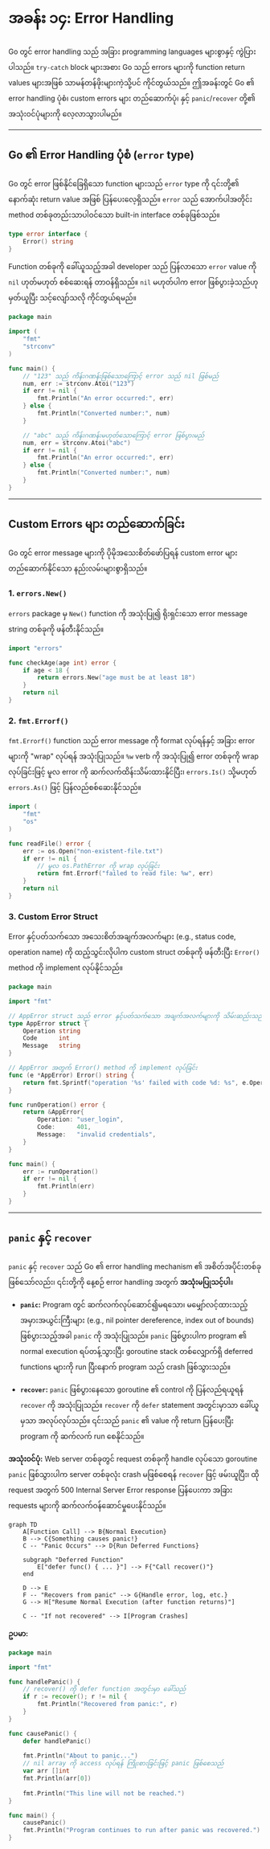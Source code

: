 # အခန်း ၁၄: Error Handling

Go တွင် error handling သည် အခြား programming languages များစွာနှင့် ကွဲပြားပါသည်။ `try-catch` block များအစား Go သည် errors များကို function return values များအဖြစ် သာမန်တန်ဖိုးများကဲ့သို့ပင် ကိုင်တွယ်သည်။ ဤအခန်းတွင် Go ၏ error handling ပုံစံ၊ custom errors များ တည်ဆောက်ပုံ၊ နှင့် `panic`/`recover` တို့၏ အသုံးဝင်ပုံများကို လေ့လာသွားပါမည်။

---

## Go ၏ Error Handling ပုံစံ (`error` type)

Go တွင် error ဖြစ်နိုင်ခြေရှိသော function များသည် `error` type ကို ၎င်းတို့၏ နောက်ဆုံး return value အဖြစ် ပြန်ပေးလေ့ရှိသည်။ `error` သည် အောက်ပါအတိုင်း method တစ်ခုတည်းသာပါဝင်သော built-in interface တစ်ခုဖြစ်သည်။

```go
type error interface {
    Error() string
}
```

Function တစ်ခုကို ခေါ်ယူသည့်အခါ developer သည် ပြန်လာသော `error` value ကို `nil` ဟုတ်မဟုတ် စစ်ဆေးရန် တာဝန်ရှိသည်။ `nil` မဟုတ်ပါက error ဖြစ်ပွားခဲ့သည်ဟု မှတ်ယူပြီး သင့်လျော်သလို ကိုင်တွယ်ရမည်။

```go
package main

import (
    "fmt"
    "strconv"
)

func main() {
    // "123" သည် ကိန်းဂဏန်းဖြစ်သောကြောင့် error သည် nil ဖြစ်မည်
    num, err := strconv.Atoi("123")
    if err != nil {
        fmt.Println("An error occurred:", err)
    } else {
        fmt.Println("Converted number:", num)
    }

    // "abc" သည် ကိန်းဂဏန်းမဟုတ်သောကြောင့် error ဖြစ်ပွားမည်
    num, err = strconv.Atoi("abc")
    if err != nil {
        fmt.Println("An error occurred:", err)
    } else {
        fmt.Println("Converted number:", num)
    }
}
```

---

## Custom Errors များ တည်ဆောက်ခြင်း

Go တွင် error message များကို ပိုမိုအသေးစိတ်ဖော်ပြရန် custom error များ တည်ဆောက်နိုင်သော နည်းလမ်းများစွာရှိသည်။

### 1. `errors.New()`

`errors` package မှ `New()` function ကို အသုံးပြု၍ ရိုးရှင်းသော error message string တစ်ခုကို ဖန်တီးနိုင်သည်။

```go
import "errors"

func checkAge(age int) error {
    if age < 18 {
        return errors.New("age must be at least 18")
    }
    return nil
}
```

### 2. `fmt.Errorf()`

`fmt.Errorf()` function သည် error message ကို format လုပ်ရန်နှင့် အခြား error များကို "wrap" လုပ်ရန် အသုံးပြုသည်။ `%w` verb ကို အသုံးပြု၍ error တစ်ခုကို wrap လုပ်ခြင်းဖြင့် မူလ error ကို ဆက်လက်ထိန်းသိမ်းထားနိုင်ပြီး၊ `errors.Is()` သို့မဟုတ် `errors.As()` ဖြင့် ပြန်လည်စစ်ဆေးနိုင်သည်။

```go
import (
    "fmt"
    "os"
)

func readFile() error {
    err := os.Open("non-existent-file.txt")
    if err != nil {
        // မူလ os.PathError ကို wrap လုပ်ခြင်း
        return fmt.Errorf("failed to read file: %w", err)
    }
    return nil
}
```

### 3. Custom Error Struct

Error နှင့်ပတ်သက်သော အသေးစိတ်အချက်အလက်များ (e.g., status code, operation name) ကို ထည့်သွင်းလိုပါက custom struct တစ်ခုကို ဖန်တီးပြီး `Error()` method ကို implement လုပ်နိုင်သည်။

```go
package main

import "fmt"

// AppError struct သည် error နှင့်ပတ်သက်သော အချက်အလက်များကို သိမ်းဆည်းသည်
type AppError struct {
    Operation string
    Code      int
    Message   string
}

// AppError အတွက် Error() method ကို implement လုပ်ခြင်း
func (e *AppError) Error() string {
    return fmt.Sprintf("operation '%s' failed with code %d: %s", e.Operation, e.Code, e.Message)
}

func runOperation() error {
    return &AppError{
        Operation: "user_login",
        Code:      401,
        Message:   "invalid credentials",
    }
}

func main() {
    err := runOperation()
    if err != nil {
        fmt.Println(err)
    }
}
```

---

## `panic` နှင့် `recover`

`panic` နှင့် `recover` သည် Go ၏ error handling mechanism ၏ အစိတ်အပိုင်းတစ်ခုဖြစ်သော်လည်း၊ ၎င်းတို့ကို နေ့စဉ် error handling အတွက် **အသုံးမပြုသင့်ပါ**။

*   **`panic`:** Program တွင် ဆက်လက်လုပ်ဆောင်၍မရသော၊ မမျှော်လင့်ထားသည့် အမှားအယွင်းကြီးများ (e.g., nil pointer dereference, index out of bounds) ဖြစ်ပွားသည့်အခါ `panic` ကို အသုံးပြုသည်။ `panic` ဖြစ်ပွားပါက program ၏ normal execution ရပ်တန့်သွားပြီး goroutine stack တစ်လျှောက်ရှိ deferred functions များကို run ပြီးနောက် program သည် crash ဖြစ်သွားသည်။

*   **`recover`:** `panic` ဖြစ်ပွားနေသော goroutine ၏ control ကို ပြန်လည်ရယူရန် `recover` ကို အသုံးပြုသည်။ `recover` ကို `defer` statement အတွင်းမှာသာ ခေါ်ယူမှသာ အလုပ်လုပ်သည်။ ၎င်းသည် `panic` ၏ value ကို return ပြန်ပေးပြီး program ကို ဆက်လက် run စေနိုင်သည်။

**အသုံးဝင်ပုံ:** Web server တစ်ခုတွင် request တစ်ခုကို handle လုပ်သော goroutine `panic` ဖြစ်သွားပါက server တစ်ခုလုံး crash မဖြစ်စေရန် `recover` ဖြင့် ဖမ်းယူပြီး၊ ထို request အတွက် 500 Internal Server Error response ပြန်ပေးကာ အခြား requests များကို ဆက်လက်ဝန်ဆောင်မှုပေးနိုင်သည်။

```mermaid
graph TD
    A[Function Call] --> B{Normal Execution}
    B --> C{Something causes panic!}
    C -- "Panic Occurs" --> D{Run Deferred Functions}
    
    subgraph "Deferred Function"
        E["defer func() { ... }"] --> F{"Call recover()"}
    end

    D --> E
    F -- "Recovers from panic" --> G{Handle error, log, etc.}
    G --> H["Resume Normal Execution (after function returns)"]

    C -- "If not recovered" --> I[Program Crashes]
```

**ဥပမာ:**

```go
package main

import "fmt"

func handlePanic() {
    // recover() ကို defer function အတွင်းမှာ ခေါ်သည်
    if r := recover(); r != nil {
        fmt.Println("Recovered from panic:", r)
    }
}

func causePanic() {
    defer handlePanic()
    
    fmt.Println("About to panic...")
    // nil array ကို access လုပ်ရန် ကြိုးစားခြင်းဖြင့် panic ဖြစ်စေသည်
    var arr []int
    fmt.Println(arr[0]) 
    
    fmt.Println("This line will not be reached.")
}

func main() {
    causePanic()
    fmt.Println("Program continues to run after panic was recovered.")
}
```